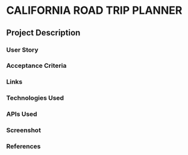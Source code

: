 # CALIFORNIA ROAD TRIP PLANNER

## Project Description

### User Story

### Acceptance Criteria


### Links


### Technologies Used


### APIs Used
### Screenshot

### References
